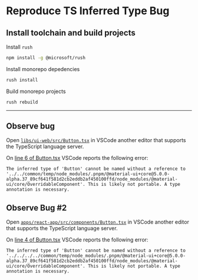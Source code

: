 # Reproduce TS Inferred Type Bug

## Install toolchain and build projects

Install `rush`

```sh
npm install -g @microsoft/rush
```

Install monorepo depedencies

```sh
rush install
```

Build monorepo projects

```sh
rush rebuild
```

---

## Observe bug

Open [`libs/ui-web/src/Button.tsx`](./libs/ui-web-src/Button.tsx) in VSCode another editor that supports the TypeScript language server.

On [line 6 of Button.tsx](./libs/ui-web/src/Button.tsx#L6) VSCode reports the following error:

```
The inferred type of 'Button' cannot be named without a reference to '../../common/temp/node_modules/.pnpm/@material-ui+core@5.0.0-alpha.37_89cf641f581d2cb2eddb2af450100ffd/node_modules/@material-ui/core/OverridableComponent'. This is likely not portable. A type annotation is necessary.
```

## Observe Bug #2

Open [`apps/react-app/src/components/Button.tsx`](./apps/react-app/src/components/Button.tsx) in VSCode another editor that supports the TypeScript language server.

On [line 4 of Button.tsx](./apps/react-app/src/components/Button.tsx#L4) VSCode reports the following error:

```
The inferred type of 'Button' cannot be named without a reference to '../../../../common/temp/node_modules/.pnpm/@material-ui+core@5.0.0-alpha.37_89cf641f581d2cb2eddb2af450100ffd/node_modules/@material-ui/core/OverridableComponent'. This is likely not portable. A type annotation is necessary.
```
